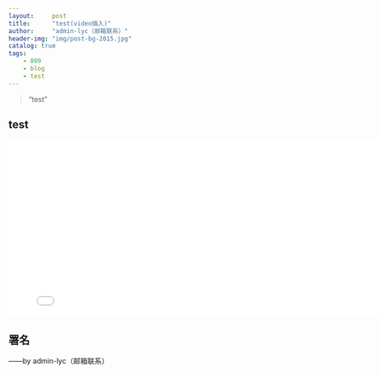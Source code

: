 ```yaml
---
layout:     post
title:      "test(video插入)"
author:     "admin-lyc（邮箱联系）"
header-img: "img/post-bg-2015.jpg"
catalog: true
tags:
    - 809
    - blog
    - test
---
```


> “test”

## test

<iframe width="800" height="350" src="//player.bilibili.com/player.html?isOutside=true&aid=113130193558073&bvid=BV1Ap4ZetE7P&cid=25844386726&p=1" scrolling="no" border="0" frameborder="no" framespacing="0" allowfullscreen="true">
</iframe>

<p id = "build"></p>

## 署名

<p>——by admin-lyc（邮箱联系）</p>

